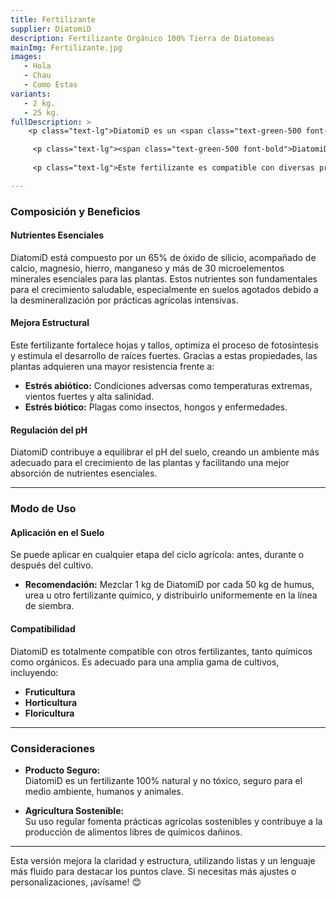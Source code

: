 ```yaml
---
title: Fertilizante
supplier: DiatomiD
description: Fertilizante Orgánico 100% Tierra de Diatomeas
mainImg: Fertilizante.jpg
images:
   - Hola
   - Chau
   - Como Estas
variants:
   - 2 kg.
   - 25 kg.
fullDescription: >
    <p class="text-lg">DiatomiD es un <span class="text-green-500 font-bold">fertilizante natural y ecológico</span> derivado de la tierra de diatomeas, un mineral compuesto por los restos fosilizados de algas unicelulares. Gracias a su origen natural, este producto ofrece <span class="text-green-700 font-bold">múltiples beneficios tanto para el suelo como para las plantas</span>, ayudando enriquecer el suelo y fomentar un crecimiento saludable en las plantas, promoviendo una agricultura más sostenible. </p>

     <p class="text-lg"><span class="text-green-500 font-bold">DiatomiD</span> no solo fomenta un crecimiento saludable en las plantas, sino que también refuerza su resistencia frente a factores de estrés, como condiciones climáticas adversas y la presencia de plagas. Por estas características, es una solución ideal para agricultores que buscan maximizar la productividad de sus cultivos sin comprometer el <span class="text-green-700 font-bold">equilibrio ecológico.</span></p>
    
     <p class="text-lg">Este fertilizante es compatible con diversas prácticas agrícolas, desde cultivos orgánicos hasta convencionales, que respeta tanto al medio ambiente como a las comunidades agrícolas.</p>

---
```


### **Composición y Beneficios**

#### **Nutrientes Esenciales**

DiatomiD está compuesto por un 65% de óxido de silicio, acompañado de calcio, magnesio, hierro, manganeso y más de 30 microelementos minerales esenciales para las plantas. Estos nutrientes son fundamentales para el crecimiento saludable, especialmente en suelos agotados debido a la desmineralización por prácticas agrícolas intensivas.

#### **Mejora Estructural**

Este fertilizante fortalece hojas y tallos, optimiza el proceso de fotosíntesis y estimula el desarrollo de raíces fuertes. Gracias a estas propiedades, las plantas adquieren una mayor resistencia frente a:

-  **Estrés abiótico:** Condiciones adversas como temperaturas extremas, vientos fuertes y alta salinidad.
-  **Estrés biótico:** Plagas como insectos, hongos y enfermedades.

#### **Regulación del pH**

DiatomiD contribuye a equilibrar el pH del suelo, creando un ambiente más adecuado para el crecimiento de las plantas y facilitando una mejor absorción de nutrientes esenciales.

---

### **Modo de Uso**

#### **Aplicación en el Suelo**

Se puede aplicar en cualquier etapa del ciclo agrícola: antes, durante o después del cultivo.

-  **Recomendación:** Mezclar 1 kg de DiatomiD por cada 50 kg de humus, urea u otro fertilizante químico, y distribuirlo uniformemente en la línea de siembra.

#### **Compatibilidad**

DiatomiD es totalmente compatible con otros fertilizantes, tanto químicos como orgánicos. Es adecuado para una amplia gama de cultivos, incluyendo:

-  **Fruticultura**
-  **Horticultura**
-  **Floricultura**

---

### **Consideraciones**

-  **Producto Seguro:**  
   DiatomiD es un fertilizante 100% natural y no tóxico, seguro para el medio ambiente, humanos y animales.

-  **Agricultura Sostenible:**  
   Su uso regular fomenta prácticas agrícolas sostenibles y contribuye a la producción de alimentos libres de químicos dañinos.

---

Esta versión mejora la claridad y estructura, utilizando listas y un lenguaje más fluido para destacar los puntos clave. Si necesitas más ajustes o personalizaciones, ¡avísame! 😊
